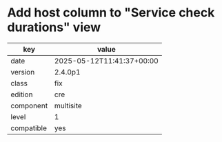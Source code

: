 [//]: # (werk v2)
# Add host column to "Service check durations" view

key        | value
---------- | ---
date       | 2025-05-12T11:41:37+00:00
version    | 2.4.0p1
class      | fix
edition    | cre
component  | multisite
level      | 1
compatible | yes


